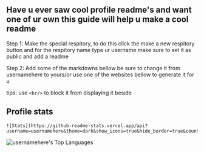 ## Have u ever saw cool profile readme's and want one of ur own this guide will help u make a cool readme

Step 1: Make the special respitory, to do this click the make a new respitory button and for the respitory name type ur username
make sure to set it as public and add a readme

Step 2: Add some of the markdowns bellow be sure to change it from usernamehere to yours/or use one of the websites bellow to generate it for u

tips: use ```<br/>``` to block it from displaying it beside


## Profile stats
``````
![Stats](https://github-readme-stats.vercel.app/api?username=usernamehere&theme=dark&show_icons=true&hide_border=true&count_private=true)
``````
![usernamehere's Top Languages](https://github-readme-stats.vercel.app/api/top-langs/?username=usernamehere&theme=dark&show_icons=true&hide_border=true&layout=compact)
